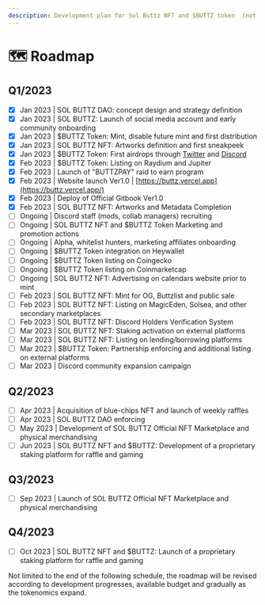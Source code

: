 ```yaml
---
description: Development plan for Sol Buttz NFT and $BUTTZ token  (not final)
---
```


# 🗺 Roadmap

## Q1/2023

* [x] Jan 2023 | SOL BUTTZ DAO: concept design and strategy definition
* [x] Jan 2023 | SOL BUTTZ: Launch of social media account and early community onboarding
* [x] Jan 2023 | $BUTTZ Token: Mint, disable future mint and first distribution
* [x] Jan 2023 | SOL BUTTZ NFT: Artworks definition and first sneakpeek
* [x] Jan 2023 | $BUTTZ Token: First airdrops through [Twitter](https://twitter.com/Sol\_Buttz) and [Discord](https://discord.me/buttz)
* [x] Feb 2023 | $BUTTZ Token: Listing on Raydium and Jupiter
* [x] Feb 2023 | Launch of "BUTTZPAY" raid to earn program
* [x] Feb 2023 | Website launch Ver1.0 | [https://buttz.vercel.app](https://buttz.vercel.app/)
* [x] Feb 2023 | Deploy of Official Gitbook Ver1.0
* [x] Feb 2023 | SOL BUTTZ NFT: Artworks and Metadata Completion
* [ ] Ongoing | Discord staff (mods, collab managers) recruiting
* [ ] Ongoing | SOL BUTTZ NFT and $BUTTZ Token Marketing and promotion actions &#x20;
* [ ] Ongoing | Alpha, whitelist hunters, marketing affiliates onboarding
* [ ] Ongoing | $BUTTZ Token integration on Heywallet
* [ ] Ongoing | $BUTTZ Token listing on Coingecko
* [ ] Ongoing | $BUTTZ Token listing on Coinmarketcap
* [ ] Ongoing | SOL BUTTZ NFT: Advertising on calendars website prior to mint&#x20;
* [ ] Feb 2023 | SOL BUTTZ NFT: Mint for OG, Buttzlist and public sale
* [ ] Feb 2023 | SOL BUTTZ NFT: Listing on MagicEden, Solsea, and other secondary marketplaces
* [ ] Feb 2023 |  SOL BUTTZ NFT: Discord Holders Verification System
* [ ] Mar 2023 | SOL BUTTZ NFT: Staking activation on external platforms
* [ ] Mar 2023 | SOL BUTTZ NFT: Listing on lending/borrowing platforms
* [ ] Mar 2023 | $BUTTZ Token: Partnership enforcing and additional listing on external platforms
* [ ] Mar 2023 | Discord community expansion campaign

## **Q2/2023**

* [ ] Apr 2023 | Acquisition of blue-chips NFT and launch of weekly raffles
* [ ] Apr 2023 | SOL BUTTZ DAO enforcing
* [ ] May 2023 | Development of SOL BUTTZ Official NFT Marketplace and physical merchandising
* [ ] Jun 2023 | SOL BUTTZ NFT and $BUTTZ: Development of a proprietary staking platform for  raffle and gaming

## **Q3/2023**

* [ ] Sep 2023 | Launch of SOL BUTTZ Official NFT Marketplace and physical merchandising

## **Q4/2023**

* [ ] Oct 2023 |  SOL BUTTZ NFT and $BUTTZ: Launch of a proprietary staking platform for  raffle and gaming

Not limited to the end of the following schedule, the roadmap will be revised according to development progresses, available budget and gradually as the tokenomics expand.
